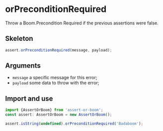 # orPreconditionRequired

Throw a Boom.Precondition Required if the previous assertions were false.

## Skeleton

```ts
assert.orPreconditionRequired(message, payload);
```

## Arguments

- `message` a specific message for this error;
- `payload` some data to throw with the error;

## Import and use

```ts
import {AssertOrBoom} from 'assert-or-boom';
const assert: AssertOrBoom = new AssertOrBoom();

assert.isString(undefined).orPreconditionRequired('Badaboom');
```

